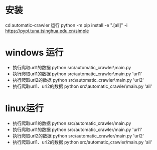 # 安装
cd automatic-crawler
运行 python -m pip install -e ".[all]"  -i  https://pypi.tuna.tsinghua.edu.cn/simple


# windows 运行
- 执行爬取url1的数据
python src\automatic_crawler\main.py 
- 执行爬取url1的数据
python src\automatic_crawler\main.py 'url1'
- 执行爬取url2的数据
python src\automatic_crawler\main.py 'url2'
- 执行爬取url1、url2的数据
python src\automatic_crawler\main.py 'all'

# linux运行
- 执行爬取url1的数据
python src/automatic_crawler/main.py 
- 执行爬取url1的数据
python src/automatic_crawler/main.py 'url1'
- 执行爬取url2的数据
python src/automatic_crawler/main.py 'url2'
- 执行爬取url1、url2的数据
python src/automatic_crawler/main.py 'all'


